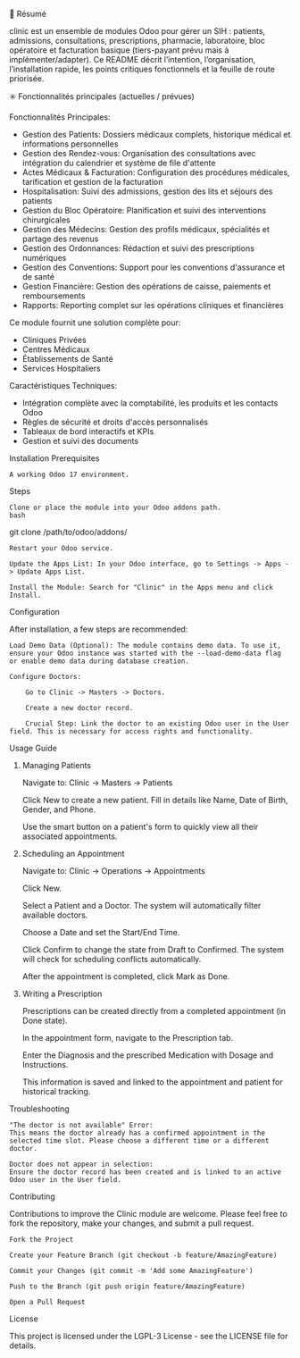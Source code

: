 🚩 Résumé

clinic est un ensemble de modules Odoo pour gérer un SIH : patients, admissions, consultations, prescriptions, pharmacie, laboratoire, bloc opératoire et facturation basique (tiers-payant prévu mais à implémenter/adapter).
Ce README décrit l’intention, l’organisation, l’installation rapide, les points critiques fonctionnels et la feuille de route priorisée.

✳️ Fonctionnalités principales (actuelles / prévues)

Fonctionnalités Principales:
- Gestion des Patients: Dossiers médicaux complets, historique médical et informations personnelles
- Gestion des Rendez-vous: Organisation des consultations avec intégration du calendrier et système de file d'attente
- Actes Médicaux & Facturation: Configuration des procédures médicales, tarification et gestion de la facturation
- Hospitalisation: Suivi des admissions, gestion des lits et séjours des patients
- Gestion du Bloc Opératoire: Planification et suivi des interventions chirurgicales
- Gestion des Médecins: Gestion des profils médicaux, spécialités et partage des revenus
- Gestion des Ordonnances: Rédaction et suivi des prescriptions numériques
- Gestion des Conventions: Support pour les conventions d'assurance et de santé
- Gestion Financière: Gestion des opérations de caisse, paiements et remboursements
- Rapports: Reporting complet sur les opérations cliniques et financières

Ce module fournit une solution complète pour:
- Cliniques Privées
- Centres Médicaux
- Établissements de Santé
- Services Hospitaliers

Caractéristiques Techniques:
- Intégration complète avec la comptabilité, les produits et les contacts Odoo
- Règles de sécurité et droits d'accès personnalisés
- Tableaux de bord interactifs et KPIs
- Gestion et suivi des documents

Installation
   Prerequisites

    A working Odoo 17 environment.

Steps

    Clone or place the module into your Odoo addons path.
    bash

git clone <your-repo-url> /path/to/odoo/addons/

    Restart your Odoo service.

    Update the Apps List: In your Odoo interface, go to Settings -> Apps -> Update Apps List.

    Install the Module: Search for "Clinic" in the Apps menu and click Install.

Configuration

After installation, a few steps are recommended:

    Load Demo Data (Optional): The module contains demo data. To use it, ensure your Odoo instance was started with the --load-demo-data flag or enable demo data during database creation.

    Configure Doctors:

        Go to Clinic -> Masters -> Doctors.

        Create a new doctor record.

        Crucial Step: Link the doctor to an existing Odoo user in the User field. This is necessary for access rights and functionality.

Usage Guide
1. Managing Patients

    Navigate to: Clinic -> Masters -> Patients

    Click New to create a new patient. Fill in details like Name, Date of Birth, Gender, and Phone.

    Use the smart button on a patient's form to quickly view all their associated appointments.

2. Scheduling an Appointment

    Navigate to: Clinic -> Operations -> Appointments

    Click New.

    Select a Patient and a Doctor. The system will automatically filter available doctors.

    Choose a Date and set the Start/End Time.

    Click Confirm to change the state from Draft to Confirmed. The system will check for scheduling conflicts automatically.

    After the appointment is completed, click Mark as Done.

3. Writing a Prescription

    Prescriptions can be created directly from a completed appointment (in Done state).

    In the appointment form, navigate to the Prescription tab.

    Enter the Diagnosis and the prescribed Medication with Dosage and Instructions.

    This information is saved and linked to the appointment and patient for historical tracking.

Troubleshooting

    "The doctor is not available" Error:
    This means the doctor already has a confirmed appointment in the selected time slot. Please choose a different time or a different doctor.

    Doctor does not appear in selection:
    Ensure the doctor record has been created and is linked to an active Odoo user in the User field.

Contributing

Contributions to improve the Clinic module are welcome. Please feel free to fork the repository, make your changes, and submit a pull request.

    Fork the Project

    Create your Feature Branch (git checkout -b feature/AmazingFeature)

    Commit your Changes (git commit -m 'Add some AmazingFeature')

    Push to the Branch (git push origin feature/AmazingFeature)

    Open a Pull Request

License

This project is licensed under the LGPL-3 License - see the LICENSE file for details.
